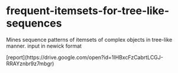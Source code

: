 # frequent-itemsets-for-tree-like-sequences
<p>Mines sequence patterns of itemsets of complex objects in tree-like manner.
input in newick format</p>
[report](https://drive.google.com/open?id=1IHBxcFzCabrtLCGJ-RRAYznbr9z7mbgr)
